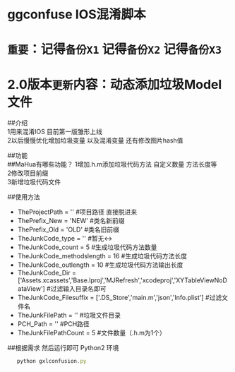 # ggconfuse IOS混淆脚本
`重要`：记得`备份X1` 记得`备份X2` 记得`备份X3`<br>
=================================
2.0版本`更新`内容：动态添加垃圾Model文件<br>
=================================

##介绍<br>
 1用来混淆IOS 目前第一版雏形上线<br>
 2以后慢慢优化增加垃圾变量 以及混淆变量 还有修改图片hash值<br>

##功能<br>
##MaHua有哪些功能？
 1增加.h.m添加垃圾代码方法 自定义数量 方法长度等<br>
 2修改项目前缀<br>
 3新增垃圾代码文件<br>

##使用方法<br>
 * TheProjectPath = ''  #项目路径 直接脱进来<br>
 * ThePrefix_New = 'NEW'   #类名新前缀<br>
 * ThePrefix_Old = 'OLD'   #类名旧前缀<br>
 * TheJunkCode_type = '' #暂无↔️<br>
 * TheJunkCode_count = 5  #生成垃圾代码方法数量<br>
 * TheJunkCode_methodslength =  16 #生成垃圾代码方法长度<br>
 * TheJunkCode_outlength =  10    #生成垃圾代码方法输出长度<br>
 * TheJunkCode_Dir  = ['Assets.xcassets','Base.lproj','MJRefresh','xcodeproj','XYTableViewNoDataView']  #过滤输入目录名即可<br>
 * TheJunkCode_Filesuffix = ['.DS_Store','main.m','json','Info.plist']  #过滤文件名<br>
 * TheJunkFilePath = ''  #垃圾文件目录<br>
 * PCH_Path = '' #PCH路径<br>
 * TheJunkFilePathCount = 5  #文件数量（.h.m为1个）<br>
 
##根据需求 然后运行即可 Python2 环境
```javascript
   python gxlconfusion.py
```

